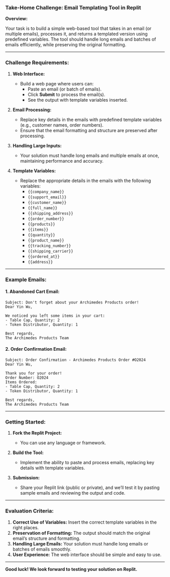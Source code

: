 ### **Take-Home Challenge: Email Templating Tool in Replit**

**Overview:**

Your task is to build a simple web-based tool that takes in an email (or multiple emails), processes it, and returns a templated version using predefined variables. The tool should handle long emails and batches of emails efficiently, while preserving the original formatting.

---

### **Challenge Requirements:**

1. **Web Interface:**

   - Build a web page where users can:
     - Paste an email (or batch of emails).
     - Click **Submit** to process the email(s).
     - See the output with template variables inserted.

2. **Email Processing:**

   - Replace key details in the emails with predefined template variables (e.g., customer names, order numbers).
   - Ensure that the email formatting and structure are preserved after processing.

3. **Handling Large Inputs:**

   - Your solution must handle long emails and multiple emails at once, maintaining performance and accuracy.

4. **Template Variables:**
   - Replace the appropriate details in the emails with the following variables:
     - `{{company_name}}`
     - `{{support_email}}`
     - `{{customer_name}}`
     - `{{full_name}}`
     - `{{shipping_address}}`
     - `{{order_number}}`
     - `{{products}}`
     - `{{items}}`
     - `{{quantity}}`
     - `{{product_name}}`
     - `{{tracking_number}}`
     - `{{shipping_carrier}}`
     - `{{ordered_at}}`
     - `{{address}}`

---

<!-- Question about the differences in, items, products, product_name -->

### **Example Emails:**

#### **1. Abandoned Cart Email:**

```plaintext
Subject: Don't forget about your Archimedes Products order!
Dear Yin Wu,

We noticed you left some items in your cart:
- Table Cap, Quantity: 2
- Token Distributor, Quantity: 1

Best regards,
The Archimedes Products Team
```

#### **2. Order Confirmation Email:**

```plaintext
Subject: Order Confirmation - Archimedes Products Order #O2024
Dear Yin Wu,

Thank you for your order!
Order Number: O2024
Items Ordered:
- Table Cap, Quantity: 2
- Token Distributor, Quantity: 1

Best regards,
The Archimedes Products Team
```

---

### **Getting Started:**

1. **Fork the Replit Project:**

   - You can use any language or framework.

2. **Build the Tool:**

   - Implement the ability to paste and process emails, replacing key details with template variables.

3. **Submission:**
   - Share your Replit link (public or private), and we’ll test it by pasting sample emails and reviewing the output and code.

---

### **Evaluation Criteria:**

1. **Correct Use of Variables:** Insert the correct template variables in the right places.
2. **Preservation of Formatting:** The output should match the original email’s structure and formatting.
3. **Handling Large Emails:** Your solution must handle long emails or batches of emails smoothly.
4. **User Experience:** The web interface should be simple and easy to use.

---

**Good luck! We look forward to testing your solution on Replit.**
